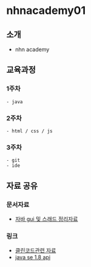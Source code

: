 # nhnacademy01
## 소개
- nhn academy

## 교육과정
### 1주차
    - java
### 2주차
    - html / css / js
### 3주차
    - git
    - ide
## 자료 공유
### 문서자료
- <a href = "https://github.com/nhnacademy01/nhnacademy01/blob/main/%EC%9E%90%EB%B0%94%20%EC%A0%95%EB%A6%AC.hwp">자바 gui 및 스래드 정리자료 </a> 
### 링크
- <a href = "cleancode.md">클린코드관련 자료
- <a href = "https://docs.oracle.com/javase/8/docs/api/index.html"> java se 1.8 api
